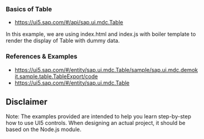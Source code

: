 
### Basics of Table
* https://ui5.sap.com/#/api/sap.ui.mdc.Table

In this example, we are using index.html and index.js with boiler template to render the display of Table with dummy data.


### References & Examples
* https://ui5.sap.com/#/entity/sap.ui.mdc.Table/sample/sap.ui.mdc.demokit.sample.table.TableExport/code
* https://ui5.sap.com/#/entity/sap.ui.mdc.Table




Disclaimer
---
Note: The examples provided are intended to help you learn step-by-step how to use UI5 controls. When designing an actual project, it should be based on the Node.js module.
